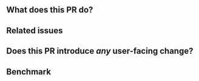 <!--
**Thanks for contributing to Fury.**

**If this is your first time opening a PR on fury, you can refer to [CONTRIBUTING.md](https://github.com/apache/incubator-fury/blob/main/CONTRIBUTING.md).**

Contribution Checklist

    - The **Apache Fury (incubating)** community has restrictions on the naming of pr titles. You can also find instructions in [CONTRIBUTING.md](https://github.com/apache/incubator-fury/blob/main/CONTRIBUTING.md).

    - Fury does not accept PRs that degrade performance. If the PR you submit will have an impact on performance, please Benchmark it yourself first.
-->

## What does this PR do?

<!-- Describe the purpose of this PR. -->


## Related issues

<!--
Is there any related issue? Please attach here.

- #xxxx0
- #xxxx1
- #xxxx2
-->


## Does this PR introduce _any_ user-facing change?

<!--
If any user-facing interface changes, please [open an issue](https://github.com/apache/incubator-fury/issues/new/choose) describing the need to do so and update the document if necessary.
-->


## Benchmark

<!--
**Fury doesn't accept performance degradation**

When the PR has an impact on performance (if you don't know whether the PR will have an impact on performance, you can submit the PR first, and if it will have impact on performance, the code reviewer will explain it), be sure to attach a benchmark data here.
-->
